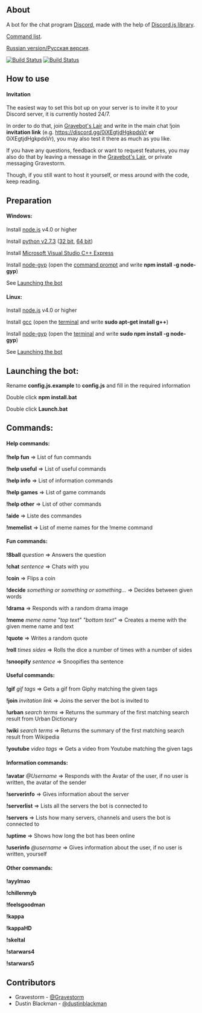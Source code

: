 ## About
A bot for the chat program [Discord](https://discordapp.com/), made with the help of [Discord.js library](https://github.com/hydrabolt/discord.js).

[Command list](https://github.com/Gravestorm/Gravebot#commands).

[Russian version/Pусская версия](https://github.com/Gravestorm/GravebotRU).

[![Build Status](https://david-dm.org/gravestorm/gravebot.svg)](https://david-dm.org/gravestorm/gravebot)
[![Build Status](https://travis-ci.org/Gravestorm/Gravebot.svg?branch=master)](https://travis-ci.org/Gravestorm/Gravebot)

## How to use
#### Invitation
The easiest way to set this bot up on your server is to invite it to your Discord server, it is currently hosted 24/7.

In order to do that, join [Gravebot's Lair](https://discord.gg/0iXEgtjdHgkpdsVr) and write in the main chat !join **invitation link** (e.g. https://discord.gg/0iXEgtjdHgkpdsVr **or** 0iXEgtjdHgkpdsVr), you may also test it there as much as you like.

If you have any questions, feedback or want to request features, you may also do that by leaving a message in the [Gravebot's Lair](https://discord.gg/0iXEgtjdHgkpdsVr), or private messaging Gravestorm.

Though, if you still want to host it yourself, or mess around with the code, keep reading.

## Preparation
#### Windows:
Install [node.js](https://nodejs.org/en/) v4.0 or higher

Install [python v2.7.3](https://www.python.org) ([32 bit](https://www.python.org/ftp/python/2.7.3/python-2.7.3.msi), [64 bit](https://www.python.org/ftp/python/2.7.3/python-2.7.3.amd64.msi))

Install [Microsoft Visual Studio C++ Express](http://go.microsoft.com/?linkid=9816758)

Install [node-gyp](https://github.com/nodejs/node-gyp) (open the [command prompt](http://windows.microsoft.com/en-us/windows/command-prompt-faq) and write **npm install -g node-gyp**)

See [Launching the bot](https://github.com/Gravestorm/Gravebot#launching-the-bot)

#### Linux:
Install [node.js](https://nodejs.org/en/) v4.0 or higher

Install [gcc](https://gcc.gnu.org) (open the [terminal](http://www.howtogeek.com/140679/beginner-geek-how-to-start-using-the-linux-terminal/) and write **sudo apt-get install g++**)

Install [node-gyp](https://github.com/nodejs/node-gyp) (open the [terminal](http://www.howtogeek.com/140679/beginner-geek-how-to-start-using-the-linux-terminal/) and write **sudo npm install -g node-gyp**)

See [Launching the bot](https://github.com/Gravestorm/Gravebot#launching-the-bot)

## Launching the bot:
Rename **config.js.example** to **config.js** and fill in the required information

Double click **npm install.bat**

Double click **Launch.bat**

## Commands:
#### Help commands:
**!help fun** => List of fun commands

**!help useful** => List of useful commands

**!help info** => List of information commands

**!help games** => List of game commands

**!help other** => List of other commands

**!aide** => Liste des commandes

**!memelist** => List of meme names for the !meme command

#### Fun commands:
**!8ball** *question* => Answers the question

**!chat** *sentence* => Chats with you

**!coin** => Flips a coin

**!decide** *something or something or something...* => Decides between given words

**!drama** => Responds with a random drama image

**!meme** *meme name "top text" "bottom text"* => Creates a meme with the given meme name and text

**!quote** => Writes a random quote

**!roll** *times* *sides* => Rolls the dice a number of times with a number of sides

**!snoopify** *sentence* => Snoopifies tha sentence

#### Useful commands:
**!gif** *gif tags* => Gets a gif from Giphy matching the given tags

**!join** *invitation link* => Joins the server the bot is invited to

**!urban** *search terms* => Returns the summary of the first matching search result from Urban Dictionary

**!wiki** *search terms* => Returns the summary of the first matching search result from Wikipedia

**!youtube** *video tags* => Gets a video from Youtube matching the given tags

#### Information commands:
**!avatar** *@Username* => Responds with the Avatar of the user, if no user is written, the avatar of the sender

**!serverinfo** => Gives information about the server

**!serverlist** => Lists all the servers the bot is connected to

**!servers** => Lists how many servers, channels and users the bot is connected to

**!uptime** => Shows how long the bot has been online

**!userinfo** *@username* => Gives information about the user, if no user is written, yourself

#### Other commands:
**!ayylmao**

**!chillenmyb**

**!feelsgoodman**

**!kappa**

**!kappaHD**

**!skeltal**

**!starwars4**

**!starwars5**

## Contributors

- Gravestorm - [@Gravestorm](https://github.com/Gravestorm)
- Dustin Blackman - [@dustinblackman](https://github.com/dustinblackman)

